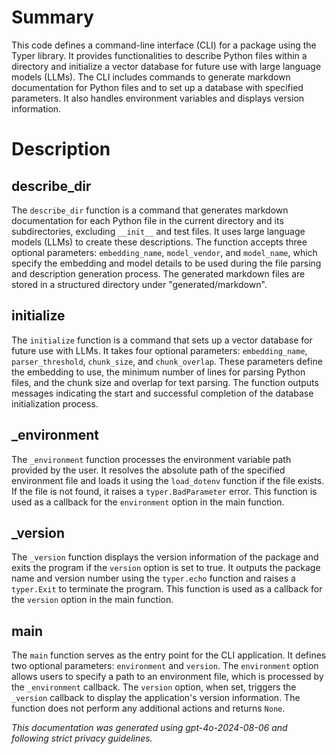 # Summary

This code defines a command-line interface (CLI) for a package using the Typer library. It provides functionalities to describe Python files within a directory and initialize a vector database for future use with large language models (LLMs). The CLI includes commands to generate markdown documentation for Python files and to set up a database with specified parameters. It also handles environment variables and displays version information.

# Description

## describe_dir

The `describe_dir` function is a command that generates markdown documentation for each Python file in the current directory and its subdirectories, excluding `__init__` and test files. It uses large language models (LLMs) to create these descriptions. The function accepts three optional parameters: `embedding_name`, `model_vendor`, and `model_name`, which specify the embedding and model details to be used during the file parsing and description generation process. The generated markdown files are stored in a structured directory under "generated/markdown".

## initialize

The `initialize` function is a command that sets up a vector database for future use with LLMs. It takes four optional parameters: `embedding_name`, `parser_threshold`, `chunk_size`, and `chunk_overlap`. These parameters define the embedding to use, the minimum number of lines for parsing Python files, and the chunk size and overlap for text parsing. The function outputs messages indicating the start and successful completion of the database initialization process.

## _environment

The `_environment` function processes the environment variable path provided by the user. It resolves the absolute path of the specified environment file and loads it using the `load_dotenv` function if the file exists. If the file is not found, it raises a `typer.BadParameter` error. This function is used as a callback for the `environment` option in the main function.

## _version

The `_version` function displays the version information of the package and exits the program if the `version` option is set to true. It outputs the package name and version number using the `typer.echo` function and raises a `typer.Exit` to terminate the program. This function is used as a callback for the `version` option in the main function.

## main

The `main` function serves as the entry point for the CLI application. It defines two optional parameters: `environment` and `version`. The `environment` option allows users to specify a path to an environment file, which is processed by the `_environment` callback. The `version` option, when set, triggers the `_version` callback to display the application's version information. The function does not perform any additional actions and returns `None`.

*This documentation was generated using gpt-4o-2024-08-06 and following strict privacy guidelines.*